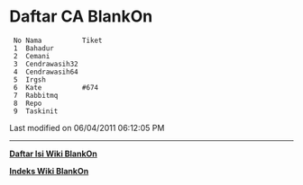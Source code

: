 # Daftar CA BlankOn

     No Nama          Tiket
     1  Bahadur
     2  Cemani
     3  Cendrawasih32
     4  Cendrawasih64
     5  Irgsh
     6  Kate          #674
     7  Rabbitmq
     8  Repo
     9  Taskinit

Last modified on 06/04/2011 06:12:05 PM

---
[**Daftar Isi Wiki BlankOn**](/wiki/DaftarIsi/index.html)
 
[**Indeks Wiki BlankOn**](/wiki/Indeks.html)

